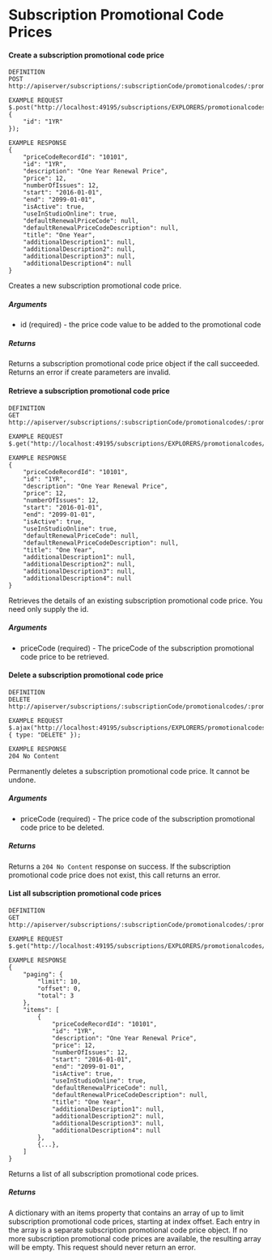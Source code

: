 # Subscription Promotional Code Prices

#### Create a subscription promotional code price

```
DEFINITION
POST http://apiserver/subscriptions/:subscriptionCode/promotionalcodes/:promoCodeId/prices

EXAMPLE REQUEST
$.post("http://localhost:49195/subscriptions/EXPLORERS/promotionalcodes/1/prices", {
    "id": "1YR"
});

EXAMPLE RESPONSE
{
    "priceCodeRecordId": "10101",
    "id": "1YR",
    "description": "One Year Renewal Price",
    "price": 12,
    "numberOfIssues": 12,
    "start": "2016-01-01",
    "end": "2099-01-01",
    "isActive": true,
    "useInStudioOnline": true,
    "defaultRenewalPriceCode": null,
    "defaultRenewalPriceCodeDescription": null,
    "title": "One Year",
    "additionalDescription1": null,
    "additionalDescription2": null,
    "additionalDescription3": null,
    "additionalDescription4": null
}

```

Creates a new subscription promotional code price.

##### Arguments

* id (required) - the price code value to be added to the promotional code

##### Returns

Returns a subscription promotional code price object if the call succeeded. Returns an error if create parameters are invalid.

#### Retrieve a subscription promotional code price

```
DEFINITION
GET http://apiserver/subscriptions/:subscriptionCode/promotionalcodes/:promoCodeId/prices/:priceCode

EXAMPLE REQUEST
$.get("http://localhost:49195/subscriptions/EXPLORERS/promotionalcodes/1/prices/1YR");

EXAMPLE RESPONSE
{
    "priceCodeRecordId": "10101",
    "id": "1YR",
    "description": "One Year Renewal Price",
    "price": 12,
    "numberOfIssues": 12,
    "start": "2016-01-01",
    "end": "2099-01-01",
    "isActive": true,
    "useInStudioOnline": true,
    "defaultRenewalPriceCode": null,
    "defaultRenewalPriceCodeDescription": null,
    "title": "One Year",
    "additionalDescription1": null,
    "additionalDescription2": null,
    "additionalDescription3": null,
    "additionalDescription4": null
}

```

Retrieves the details of an existing subscription promotional code price. You need only supply the id.

##### Arguments

* priceCode (required) - The priceCode of the subscription promotional code price to be retrieved.

#### Delete a subscription promotional code price

```
DEFINITION
DELETE http://apiserver/subscriptions/:subscriptionCode/promotionalcodes/:promoCodeId/prices/:priceCode

EXAMPLE REQUEST
$.ajax("http://localhost:49195/subscriptions/EXPLORERS/promotionalcodes/1/prices/1YR", { type: "DELETE" });

EXAMPLE RESPONSE
204 No Content

```

Permanently deletes a subscription promotional code price. It cannot be undone.

##### Arguments

* priceCode (required) - The price code of the subscription promotional code price to be deleted.

##### Returns

Returns a `204 No Content` response on success. If the subscription promotional code price does not exist, this call returns an error.

#### List all subscription promotional code prices

```
DEFINITION
GET http://apiserver/subscriptions/:subscriptionCode/promotionalcodes/:promoCodeId/prices

EXAMPLE REQUEST
$.get("http://localhost:49195/subscriptions/EXPLORERS/promotionalcodes/1/prices");

EXAMPLE RESPONSE
{
    "paging": {
        "limit": 10,
        "offset": 0,
        "total": 3
    },
    "items": [
        {
            "priceCodeRecordId": "10101",
            "id": "1YR",
            "description": "One Year Renewal Price",
            "price": 12,
            "numberOfIssues": 12,
            "start": "2016-01-01",
            "end": "2099-01-01",
            "isActive": true,
            "useInStudioOnline": true,
            "defaultRenewalPriceCode": null,
            "defaultRenewalPriceCodeDescription": null,
            "title": "One Year",
            "additionalDescription1": null,
            "additionalDescription2": null,
            "additionalDescription3": null,
            "additionalDescription4": null
        },
        {...},
    ]
}

```

Returns a list of all subscription promotional code prices.

##### Returns

A dictionary with an items property that contains an array of up to limit subscription promotional code prices, starting at index offset. Each entry in the array is a separate subscription promotional code price object. If no more subscription promotional code prices are available, the resulting array will be empty. This request should never return an error.